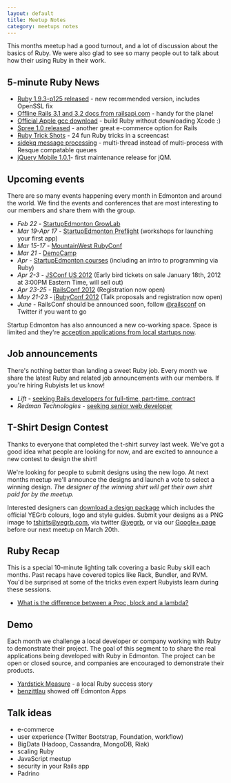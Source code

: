 ```yaml
---
layout: default
title: Meetup Notes
category: meetups notes
---
```


This months meetup had a good turnout, and a lot of discussion about the basics of Ruby. We were also glad to see so many people out to talk about how their using Ruby in their work.

## 5-minute Ruby News

 * [Ruby 1.9.3-p125 released](http://preview.ruby-lang.org/en/news/2012/02/16/ruby-1-9-3-p125-is-released/) - new recommended version, includes OpenSSL fix
 * [Offline Rails 3.1 and 3.2 docs from railsapi.com](https://github.com/voloko/sdoc/issues/29#issuecomment-3991060) - handy for the plane!
 * [Official Apple gcc download](http://kennethreitz.com/xcode-gcc-and-homebrew.html) - build Ruby without downloading Xcode :)
 * [Spree 1.0 released](http://spreecommerce.com/blog/2012/02/09/spree-1-0-0-released/) - another great e-commerce option for Rails
 * [Ruby Trick Shots](http://rubyreloaded.com/trickshots/) - 24 fun Ruby tricks in a screencast
 * [sidekq message processing](http://mperham.github.com/sidekiq/) - multi-thread instead of multi-process with Resque compatable queues
 * [jQuery Mobile 1.0.1](http://jquerymobile.com/blog/2012/01/26/jquery-mobile-1-0-1-released/ )- first maintenance release for jQM.

## Upcoming events

There are so many events happening every month in Edmonton and around the world. We find the events and conferences that are most interesting to our members and share them with the group.

* _Feb 22_ - [StartupEdmonton GrowLab](http://www.startupedmonton.com/2012/02/growlab-are-you-an-entrepreneur-or-wantrepreneur/)
* _Mar 19-Apr 17_ - [StartupEdmonton Preflight](http://www.goflightpath.com/preflight.html) (workshops for launching your first app)
* _Mar 15-17_ - [MountainWest RubyConf](http://mtnwestrubyconf.org/)
* _Mar 21_ - [DemoCamp](http://www.startupedmonton.com/programs/democamp/)
* _Apr_ - [StartupEdmonton courses](http://www.startupedmonton.com/programs/) (including an intro to programming via Ruby)
* _Apr 2-3_ - [JSConf US 2012](http://2012.jsconf.us/) (Early bird tickets on sale January 18th, 2012 at 3:00PM Eastern Time, will sell out)
* _Apr 23-25_ - [RailsConf 2012](http://railsconf2012.com/) (Registration now open)
* _May 21-23_ - [jRubyConf 2012](http://www.jrubyconf.com/) (Talk proposals and registration now open)
* _June_ - RailsConf should be announced soon, follow [@railsconf](https://twitter.com/railsconf) on Twitter if you want to go

Startup Edmonton has also announced a new co-working space. Space is limited and they're [acception applications from local startups now](http://www.startupedmonton.com/space/).

## Job announcements

There's nothing better than landing a sweet Ruby job. Every month we share the latest Ruby and related job announcements with our members. If you're hiring Rubyists let us know!

 * _Lift_ - [seeking Rails developers for full-time, part-time, contract](https://groups.google.com/d/topic/yegrb/HlRTpQS-0Uc/discussion)
 * _Redman Technologies_ - [seeking senior web developer](https://groups.google.com/d/topic/yegrb/9S8A-Li2JBo/discussion)

## T-Shirt Design Contest

Thanks to everyone that completed the t-shirt survey last week. We've got a good idea what people are looking for now, and are excited to announce a new contest to design the shirt!

We're looking for people to submit designs using the new logo. At next months meetup we'll announce the designs and launch a vote to select a winning design. _The designer of the winning shirt will get their own shirt paid for by the meetup._

Interested designers can [download a design package](/images/yegrb-logo.zip) which includes the official YEGrb colours, logo and style guides. Submit your designs as a PNG image to [tshirts@yegrb.com](mailto:tshirts@yegrb.com), via twitter [@yegrb](https://twitter.com/yegrb), or via our [Google+ page](https://plus.google.com/b/116923764087972001994/) before our next meetup on March 20th.

## Ruby Recap

This is a special 10-minute lighting talk covering a basic Ruby skill each months. Past recaps have covered topics like Rack, Bundler, and RVM. You'd be surprised at some of the tricks even expert Rubyists learn during these sessions.

 * [What is the difference between a Proc, block and a lambda?](https://raw.github.com/MarkBennett/ruby-procs-blocks-and-lambdas/master/README.md)

## Demo

Each month we challenge a local developer or company working with Ruby to demonstrate their project. The goal of this segment to to share the real applications being developed with Ruby in Edmonton. The project can be open or closed source, and companies are encouraged to demonstrate their products.

 * [Yardstick Measure](http://getyardstick.com/) - a local Ruby success story
 * [benzittlau](https://twitter.com/benzittlau) showed off Edmonton Apps


## Talk ideas

 * e-commerce
 * user experience (Twitter Bootstrap, Foundation, workflow)
 * BigData (Hadoop, Cassandra, MongoDB, Riak)
 * scaling Ruby
 * JavaScript meetup
 * security in your Rails app
 * Padrino

